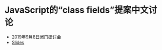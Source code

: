 # JavaScript的“class fields”提案中文讨论

- [2019年9月8日闭门研讨会](meetings/20190908/)
- [Slides](https://johnhax.net/js-class-fields-chinese-discussion/)
